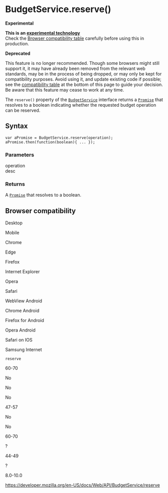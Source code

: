 # BudgetService.reserve()

**Experimental**

**This is an [experimental technology](https://developer.mozilla.org/en-US/docs/MDN/Guidelines/Conventions_definitions#experimental)**  
Check the [Browser compatibility table](#browser_compatibility) carefully before using this in production.

**Deprecated**

This feature is no longer recommended. Though some browsers might still support it, it may have already been removed from the relevant web standards, may be in the process of being dropped, or may only be kept for compatibility purposes. Avoid using it, and update existing code if possible; see the [compatibility table](#browser_compatibility) at the bottom of this page to guide your decision. Be aware that this feature may cease to work at any time.

The `reserve()` property of the [`BudgetService`](../budgetservice) interface returns a [`Promise`](https://developer.mozilla.org/en-US/docs/Web/JavaScript/Reference/Global_Objects/Promise) that resolves to a boolean indicating whether the requested budget operation can be reserved.

## Syntax

    var aPromise = BudgetService.reserve(operation);
    aPromise.then(function(boolean){ ... });

### Parameters

operation  
desc

### Returns

A [`Promise`](https://developer.mozilla.org/en-US/docs/Web/JavaScript/Reference/Global_Objects/Promise) that resolves to a boolean.

## Browser compatibility

Desktop

Mobile

Chrome

Edge

Firefox

Internet Explorer

Opera

Safari

WebView Android

Chrome Android

Firefox for Android

Opera Android

Safari on IOS

Samsung Internet

`reserve`

60-70

No

No

No

47-57

No

No

60-70

?

44-49

?

8.0-10.0

<a href="https://developer.mozilla.org/en-US/docs/Web/API/BudgetService/reserve" class="_attribution-link">https://developer.mozilla.org/en-US/docs/Web/API/BudgetService/reserve</a>

